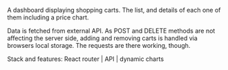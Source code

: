 A dashboard displaying shopping carts. The list, and details of each one of them including a price chart.

Data is fetched from external API. As POST and DELETE methods are not affecting the server side, adding and removing carts is handled via browsers local storage. The requests are there working, though.

Stack and features: React router | API | dynamic charts
